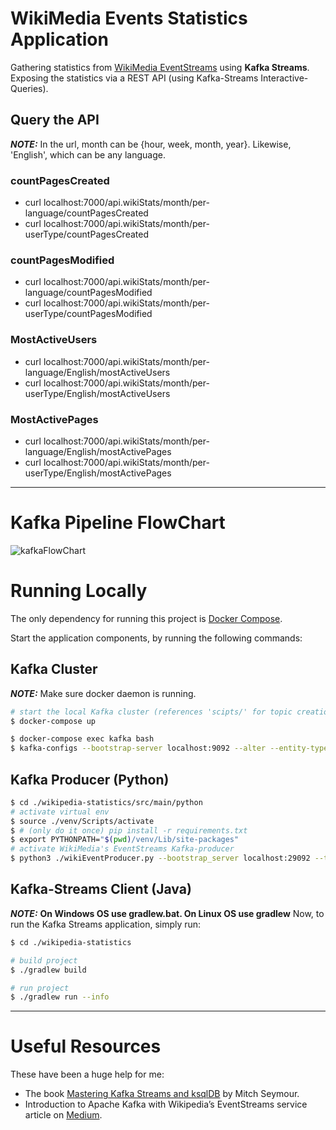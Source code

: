 # WikiMedia Events Statistics Application
Gathering statistics from [WikiMedia EventStreams][EventStreams] using **Kafka Streams**. 
Exposing the statistics via a REST API (using Kafka-Streams Interactive-Queries).

[EventStreams]: https://stream.wikimedia.org/v2/ui/#/


## Query the API

**_NOTE:_** In the url, month can be {hour, week, month, year}. Likewise, 'English', which can be any language.

### countPagesCreated
- curl localhost:7000/api.wikiStats/month/per-language/countPagesCreated
- curl localhost:7000/api.wikiStats/month/per-userType/countPagesCreated

### countPagesModified
- curl localhost:7000/api.wikiStats/month/per-language/countPagesModified
- curl localhost:7000/api.wikiStats/month/per-userType/countPagesModified

### MostActiveUsers
- curl localhost:7000/api.wikiStats/month/per-language/English/mostActiveUsers 
- curl localhost:7000/api.wikiStats/month/per-userType/English/mostActiveUsers

### MostActivePages
- curl localhost:7000/api.wikiStats/month/per-language/English/mostActivePages 
- curl localhost:7000/api.wikiStats/month/per-userType/English/mostActivePages 

---
# Kafka Pipeline FlowChart
![kafkaFlowChart](https://user-images.githubusercontent.com/64014604/176992674-0ed659f4-fd33-4177-b383-8f56070668e4.png)

# Running Locally
The only dependency for running this project is [Docker Compose][docker].

[docker]: https://docs.docker.com/compose/install/

Start the application components, by running the following commands:

## Kafka Cluster
**_NOTE:_**  Make sure docker daemon is running.
```sh
# start the local Kafka cluster (references 'scipts/' for topic creation)
$ docker-compose up

$ docker-compose exec kafka bash
$ kafka-configs --bootstrap-server localhost:9092 --alter --entity-type topics --entity-name WikiEvents --add-config max.message.bytes=100485880
```

## Kafka Producer (Python)
```sh
$ cd ./wikipedia-statistics/src/main/python
# activate virtual env
$ source ./venv/Scripts/activate
$ # (only do it once) pip install -r requirements.txt
$ export PYTHONPATH="$(pwd)/venv/Lib/site-packages"
# activate WikiMedia's EventStreams Kafka-producer
$ python3 ./wikiEventProducer.py --bootstrap_server localhost:29092 --topic_name WikiEvents --events_to_produce 10
```

## Kafka-Streams Client (Java)
**_NOTE:_**  **On Windows OS use gradlew.bat. On Linux OS use gradlew**
Now, to run the Kafka Streams application, simply run:

```sh
$ cd ./wikipedia-statistics

# build project
$ ./gradlew build

# run project
$ ./gradlew run --info

```
---
# Useful Resources
These have been a huge help for me:
- The book [Mastering Kafka Streams and ksqlDB][book] by Mitch Seymour.
- Introduction to Apache Kafka with Wikipedia’s EventStreams service article on [Medium][medium].

[book]: https://www.kafka-streams-book.com/
[medium]: https://towardsdatascience.com/introduction-to-apache-kafka-with-wikipedias-eventstreams-service-d06d4628e8d9
